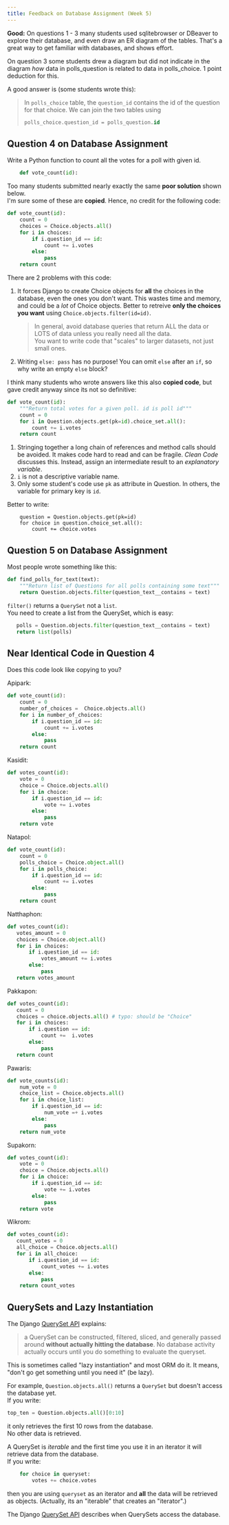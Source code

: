 ```yaml
---
title: Feedback on Database Assignment (Week 5)
---
```


**Good:** On questions 1 - 3 many students used sqlitebrowser 
or DBeaver to explore their database, and even
draw an ER diagram of the tables.  That's a great way to get
familiar with databases, and shows effort.

On question 3 some students drew a diagram but did not indicate in the diagram
*how* data in polls_question is related to data in polls_choice.  1 point deduction for this.

A good answer is (some students wrote this):    
> In `polls_choice` table, the `question_id` contains
> the id of the question for that choice. 
> We can join the two tables using 
> ```sql
> polls_choice.question_id = polls_question.id
> ```

## Question 4 on Database Assignment

Write a Python function to count all the votes for a poll with given id.
```python
    def vote_count(id):
```

Too many students submitted nearly exactly the same
**poor solution** shown below.    
I'm sure some of these are **copied**.  Hence, no credit for the following code:

```python
def vote_count(id):
    count = 0
    choices = Choice.objects.all()
    for i in choices:
        if i.question_id == id:
            count += i.votes
        else:
            pass
    return count
```
There are 2 problems with this code:

1. It forces Django to create Choice objects for **all** the choices in the database, even the ones you don't want.  This wastes time and memory, and could be a *lot* of Choice objects.  Better to retreive **only the choices you want** using `Choice.objects.filter(id=id)`.
    > In general, avoid database queries that return ALL the data or LOTS of
    > data unless you really need all the data.    
    > You want to write code that "scales" to larger datasets, not just small ones.

2. Writing `else: pass` has no purpose!  You can omit `else` after an `if`, so why write an empty `else` block?


I think many students who wrote answers like this also **copied code**,
but gave credit anyway since its not so definitive:

```python
def vote_count(id):
    """Return total votes for a given poll. id is poll id"""
    count = 0 
    for i in Question.objects.get(pk=id).choice_set.all():
        count += i.votes
    return count
```

1. Stringing together a long chain of references and method calls should be avoided.  It makes code hard to read and can be fragile. *Clean Code* discusses this. Instead, assign an intermediate result to an *explanatory variable*.
2. `i` is not a descriptive variable name. 
3. Only some student's code use `pk` as attribute in Question. In others, the variable for primary key is `id`.

Better to write:
```
    question = Question.objects.get(pk=id)
    for choice in question.choice_set.all():
        count += choice.votes
```

## Question 5 on Database Assignment

Most people wrote something like this:
```python
def find_polls_for_text(text):
    """Return list of Questions for all polls containing some text"""
    return Question.objects.filter(question_text__contains = text)
```
`filter()` returns a `QuerySet` not a `list`.   
You need to create a list from the QuerySet, which is easy:
```python
   polls = Question.objects.filter(question_text__contains = text)
   return list(polls)
```

## Near Identical Code in Question 4

Does this code look like copying to you?

Apipark:
```python
def vote_count(id):
    count = 0
    number_of_choices =  Choice.objects.all()
    for i in number_of_choices:
        if i.question_id == id:
            count += i.votes
        else:
            pass
    return count
```

Kasidit:
```python
def votes_count(id):
    vote = 0
    choice = Choice.objects.all()
    for i in choice:
        if i.question_id == id:
            vote += i.votes
        else:
            pass
    return vote
```

Natapol:
```python
def vote_count(id):
    count = 0
    polls_choice = Choice.object.all()
    for i in polls_choice:
        if i.question_id == id:
            count += i.votes
        else:
            pass
    return count
```

Natthaphon:
```python
def votes_count(id):
   votes_amount = 0
   choices = Choice.object.all()
   for i in choices:
       if i.question_id == id:
           votes_amount += i.votes
       else:
           pass
   return votes_amount
```

Pakkapon:
```python
def votes_count(id):
   count = 0
   choices = choice.objects.all() # typo: should be "Choice"
   for i in choices:
       if i.question == id:
           count +=  i.votes
       else:
           pass
   return count
```

Pawaris:
```python
def vote_counts(id):
    num_vote = 0
    choice_list = Choice.objects.all()
    for i in choice_list:
        if i.question_id == id:
            num_vote =+ i.votes
        else:
            pass
    return num_vote
```

Supakorn:
```python
def votes_count(id):
    vote = 0 
    choice = Choice.objects.all()
    for i in choice:
        if i.question_id == id:
            vote += i.votes
        else:
            pass
    return vote
```

Wikrom:
```python
def votes_count(id):
   count_votes = 0
   all_choice = Choice.objects.all()
   for i in all_choice:
       if i.question_id == id:
           count_votes += i.votes
       else:
           pass
    return count_votes
```

## QuerySets and Lazy Instantiation

The Django [QuerySet API](https://docs.djangoproject.com/en/2.2/ref/models/querysets/) explains:

> a QuerySet can be constructed, filtered, sliced, and 
> generally passed around **without actually hitting the 
> database**. No database activity actually occurs until 
> you do something to evaluate the queryset.

This is sometimes called "lazy instantiation" and most ORM do it.  It means, "don't go get something until you need it" (be lazy).

For example, `Question.objects.all()` returns a `QuerySet` but doesn't access the database yet.    
If you write:
```python
top_ten = Question.objects.all()[0:10]
```
it only retrieves the first 10 rows from the database.  
No other data is retrieved.

A QuerySet is *iterable* and the first time you use it in
an iterator it will retrieve data from the database.    
If you write:
```python
    for choice in queryset:
        votes += choice.votes
```
then you are using `queryset` as an iterator and **all** the data will be retrieved as objects. (Actually, its an "iterable" that creates an "iterator".)

The Django [QuerySet API](https://docs.djangoproject.com/en/2.2/ref/models/querysets/) describes when QuerySets access the database.

